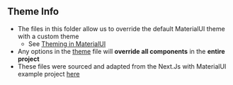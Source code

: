 ## Theme Info

-   The files in this folder allow us to override the default MaterialUI theme with a custom theme
    -   See [Theming in MaterialUI](https://mui.com/material-ui/customization/theming/)
-   Any options in the [theme](theme.ts) file will **override all components** in the **entire project**
-   These files were sourced and adapted from the Next.Js with MaterialUI example
    project [here](https://github.com/mui/material-ui/tree/master/examples/material-ui-nextjs-ts)
